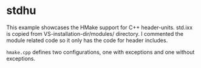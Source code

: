 # stdhu
This example showcases the HMake support for C++ header-units.
std.ixx is copied from VS-installation-dir/modules/ directory.
I commented the module related code so it only has the code for
header includes.

```hmake.cpp``` defines two configurations,
one with exceptions and one without exceptions.
